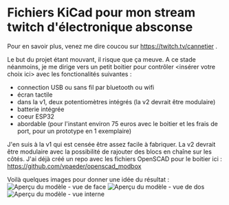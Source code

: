 # Fichiers KiCad pour mon stream twitch d'électronique absconse
Pour en savoir plus, venez me dire coucou sur https://twitch.tv/cannetier .

Le but du projet étant mouvant, il risque que ça meuve. A ce stade néanmoins, je me dirige vers un petit boitier pour contrôler <insérer votre choix ici> avec les fonctionalités suivantes :
 - connection USB ou sans fil par bluetooth ou wifi
 - écran tactile
 - dans la v1, deux potentiomètres intégrés (la v2 devrait être modulaire)
 - batterie intégrée
 - coeur ESP32
 - abordable (pour l'instant environ 75 euros avec le boitier et les frais de port, pour un prototype en 1 exemplaire)

J'en suis à la v1 qui est censée être assez facile à fabriquer.
La v2 devrait être modulaire avec la possibilité de rajouter des blocs en chaîne sur les côtés. J'ai déjà créé un repo avec les fichiers OpenSCAD pour le boitier ici : https://github.com/vpaeder/openscad_modbox

Voilà quelques images pour donner une idée du résultat :
![Aperçu du modèle - vue de face](https://user-images.githubusercontent.com/6388158/117355931-d6281300-aebb-11eb-8f0d-4424c358065a.png)
![Aperçu du modèle - vue de dos](https://user-images.githubusercontent.com/6388158/117355914-d0323200-aebb-11eb-8e9a-5e827e320137.png)
![Aperçu du modèle - vue interne](https://user-images.githubusercontent.com/6388158/117355927-d58f7c80-aebb-11eb-85a4-0e486d0ebd60.png)
